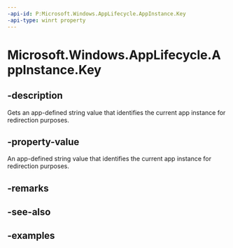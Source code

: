```yaml
---
-api-id: P:Microsoft.Windows.AppLifecycle.AppInstance.Key
-api-type: winrt property
---
```


# Microsoft.Windows.AppLifecycle.AppInstance.Key

<!--
public string Key { get; }
-->


## -description

Gets an app-defined string value that identifies the current app instance for redirection purposes.

## -property-value

An app-defined string value that identifies the current app instance for redirection purposes.

## -remarks

## -see-also

## -examples


